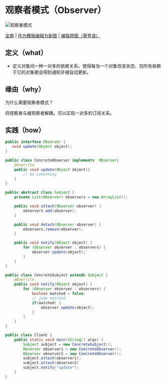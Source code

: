 # 观察者模式（Observer）

![观察者模式](https://raw.githubusercontents.com/CodePoem/VDesignPatterns/master/docs/drawio/Observer.png)

<a href = "https://www.draw.io/?lightbox=1#Uhttps://raw.githubusercontents.com/CodePoem/VDesignPatterns/master/docs/drawio/Observer.png">全屏</a> |
<a href = "https://www.draw.io/#Uhttps://raw.githubusercontents.com/CodePoem/VDesignPatterns/master/docs/drawio/Observer.png">作为模板编辑为新图</a> |
<a href = "https://www.draw.io/#HCodePoem/VDesignPatterns/master/docs/drawio/Observer.drawio">编辑原图（需登录）</a>

## 定义（what）

- 定义对象间一种一对多的依赖关系，使得每当一个对象改变状态，则所有依赖于它的对象都会得到通知并被自动更新。

## 缘由（why）

为什么需要观察者模式？

将观察者与被观察者解耦。可以实现一对多的订阅关系。

## 实践（how）

```java
public interface Observer {
   void update(Object object);
}

public class ConcreteObserver implements  Observer{
    @Overrite
    public void update(Object object){
        // Do something
    }
}

public abstract class Subject {
    private List<Observer> observers = new ArrayList();

    public void attach(Observer observer) {
        observers.add(observer);
    }

    public void detach(Observer observer) {
        observers.remove(observer);
    }

    public void notify(Object object) {
        for (Observer observer : observers) {
            observer.update(object);
        }
    }
}

public class ConcreteSubject extends Subject {
    @Overrite
    public void notify(Object object) {
        for (Observer observer : observers) {
            boolean matched = false;
            // jude matched
            if(matched) {
                observer.update(object);
            }
        }
    }
}

public class Client {
    public static void main(String[] args) {
        Subject subject = new ConcreteSubject();
        Observer observer1 = new ConcreteObserver();
        Observer observer2 = new ConcreteObserver();
        subject.attach(observer1);
        subject.attach(observer2)
        subject.notify("update");
    }
}
```
